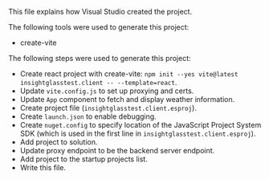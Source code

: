 This file explains how Visual Studio created the project.

The following tools were used to generate this project:
- create-vite

The following steps were used to generate this project:
- Create react project with create-vite: `npm init --yes vite@latest insightglasstest.client -- --template=react`.
- Update `vite.config.js` to set up proxying and certs.
- Update `App` component to fetch and display weather information.
- Create project file (`insightglasstest.client.esproj`).
- Create `launch.json` to enable debugging.
- Create `nuget.config` to specify location of the JavaScript Project System SDK (which is used in the first line in `insightglasstest.client.esproj`).
- Add project to solution.
- Update proxy endpoint to be the backend server endpoint.
- Add project to the startup projects list.
- Write this file.
